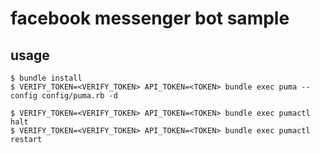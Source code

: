 # facebook messenger bot sample

## usage

```
$ bundle install
$ VERIFY_TOKEN=<VERIFY_TOKEN> API_TOKEN=<TOKEN> bundle exec puma --config config/puma.rb -d
```

```
$ VERIFY_TOKEN=<VERIFY_TOKEN> API_TOKEN=<TOKEN> bundle exec pumactl halt
$ VERIFY_TOKEN=<VERIFY_TOKEN> API_TOKEN=<TOKEN> bundle exec pumactl restart
```